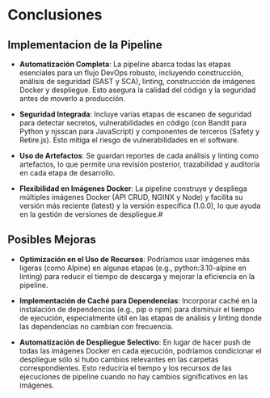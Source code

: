 # Conclusiones

## Implementacion de la Pipeline

- **Automatización Completa**: La pipeline abarca todas las etapas esenciales para un flujo DevOps robusto, incluyendo construcción, análisis de seguridad (SAST y SCA), linting, construcción de imágenes Docker y despliegue. Esto asegura la calidad del código y la seguridad antes de moverlo a producción.

- **Seguridad Integrada**: Incluye varias etapas de escaneo de seguridad para detectar secretos, vulnerabilidades en código (con Bandit para Python y njsscan para JavaScript) y componentes de terceros (Safety y Retire.js). Esto mitiga el riesgo de vulnerabilidades en el software.

- **Uso de Artefactos**: Se guardan reportes de cada análisis y linting como artefactos, lo que permite una revisión posterior, trazabilidad y auditoría en cada etapa de desarrollo.

- **Flexibilidad en Imágenes Docker**: La pipeline construye y despliega múltiples imágenes Docker (API CRUD, NGINX y Node) y facilita su versión más reciente (latest) y la versión específica (1.0.0), lo que ayuda en la gestión de versiones de despliegue.#

## Posibles Mejoras

- **Optimización en el Uso de Recursos**: Podríamos usar imágenes más ligeras (como Alpine) en algunas etapas (e.g., python:3.10-alpine en linting) para reducir el tiempo de descarga y mejorar la eficiencia en la pipeline.

- **Implementación de Caché para Dependencias**: Incorporar caché en la instalación de dependencias (e.g., pip o npm) para disminuir el tiempo de ejecución, especialmente útil en las etapas de análisis y linting donde las dependencias no cambian con frecuencia.

- **Automatización de Despliegue Selectivo**: En lugar de hacer push de todas las imágenes Docker en cada ejecución, podríamos condicionar el despliegue sólo si hubo cambios relevantes en las carpetas correspondientes. Esto reduciría el tiempo y los recursos de las ejecuciones de pipeline cuando no hay cambios significativos en las imágenes.
